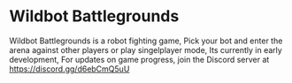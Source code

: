 # Wildbot Battlegrounds
Wildbot Battlegrounds is a robot fighting game, Pick your bot and enter the arena against other players or play singelplayer mode, Its currently in early development, For updates on game progress, join the Discord server at https://discord.gg/d6ebCmQ5uU
